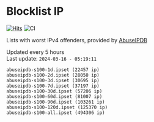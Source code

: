 # Blocklist IP

[![Hits](https://hits.seeyoufarm.com/api/count/incr/badge.svg?url=https%3A%2F%2Fgithub.com%2Fborestad%2Fblocklist-ip%2F&count_bg=%2379C83D&title_bg=%23555555&icon=&icon_color=%23E7E7E7&title=hits&edge_flat=false)](https://hits.seeyoufarm.com)  ![CI](https://img.shields.io/github/workflow/status/borestad/blocklist-ip/CI?style=flat-square)

Lists with worst IPv4 offenders, provided by [AbuseIPDB](https://www.abuseipdb.com/)

<!-- FOOTER-PLACEHOLDER -->
Updated every 5 hours<br>
Last update: `2024-03-16 - 05:19:11`
```
abuseipdb-s100-1d.ipset (22457 ip)
abuseipdb-s100-2d.ipset (28050 ip)
abuseipdb-s100-3d.ipset (30695 ip)
abuseipdb-s100-7d.ipset (37197 ip)
abuseipdb-s100-30d.ipset (57206 ip)
abuseipdb-s100-60d.ipset (81007 ip)
abuseipdb-s100-90d.ipset (103261 ip)
abuseipdb-s100-120d.ipset (125370 ip)
abuseipdb-s100-all.ipset (494306 ip)
```
